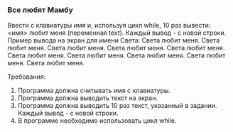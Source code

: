 
### Все любят Мамбу

Ввести с клавиатуры имя и, используя цикл while, 10 раз вывести: &lt;имя&gt; любит меня (переменная text).
Каждый вывод - с новой строки.
Пример вывода на экран для имени Света:
Света любит меня.
Света любит меня.
Света любит меня.
Света любит меня.
Света любит меня.
Света любит меня.
Света любит меня.
Света любит меня.
Света любит меня.
Света любит меня.


Требования:
1.	Программа должна считывать имя c клавиатуры.
2.	Программа должна выводить текст на экран.
3.	Программа должна выводить 10 раз текст, указанный в задании. Каждый вывод - с новой строки.
4.	В программе необходимо использовать цикл while.


